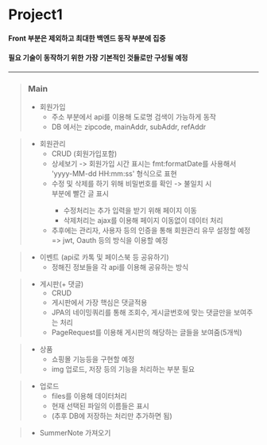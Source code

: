 # Project1

#### Front 부분은 제외하고 최대한 백엔드 동작 부분에 집중
#### 필요 기술이 동작하기 위한 가장 기본적인 것들로만 구성될 예정
- - -
> ### Main
> + 회원가입
>   - 주소 부분에서 api를 이용해 도로명 검색이 가능하게 동작
>   - DB 에서는 zipcode, mainAddr, subAddr, refAddr

> + 회원관리
>    - CRUD (회원가입포함)
>    - 상세보기 -> 회원가입 시간 표시는 fmt:formatDate를 사용해서 'yyyy-MM-dd HH:mm:ss' 형식으로 표현
>    - 수정 및 삭제를 하기 위해 비밀번호를 확인 -> 불일치 시 <div id="passcheck"> 부분에 빨간 글 표시
>       - 수정처리는 추가 입력을 받기 위해 페이지 이동
>       - 삭제처리는 ajax를 이용해 페이지 이동없이 데이터 처리
>   + 추후에는 관리자, 사용자 등의 인증을 통해 회원관리 유무 설정할 예정
>   => jwt, Oauth 등의 방식을 이용할 예정

> + 이벤트 (api로 카톡 및 페이스북 등 공유하기)
>   - 정해진 정보들을 각 api를 이용해 공유하는 방식

> + 게시판(+ 댓글)
>   - CRUD
>   - 게시판에서 가장 핵심은 댓글적용
>   - JPA의 네이밍쿼리를 통해 조회수, 게시글번호에 맞는 댓글만을 보여주는 처리
>   - PageRequest를 이용해 게시판의 해당하는 글들을 보여줌(5개씩)

> + 상품
>    - 쇼핑몰 기능등을 구현할 예정
>    - img 업로드, 저장 등의 기능을 처리하는 부분 필요

> + 업로드
>   - files를 이용해 데이터처리
>   - 현재 선택된 파일의 이름들은 표시
>   - (추후 DB에 저장하는 처리만 추가하면 됨)

> + SummerNote 가져오기
